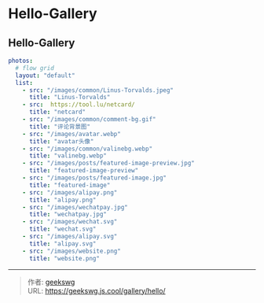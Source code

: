 # Hello-Gallery


## Hello-Gallery

```yml
photos:
  # flow grid 
  layout: "default"
  list:
    - src: "/images/common/Linus-Torvalds.jpeg"
      title: "Linus-Torvalds"
    - src:  https://tool.lu/netcard/
      title: "netcard"
    - src: "/images/common/comment-bg.gif"
      title: "评论背景图"
    - src: "/images/avatar.webp"
      title: "avatar头像"
    - src: "/images/common/valinebg.webp"
      title: "valinebg.webp"
    - src: "/images/posts/featured-image-preview.jpg"
      title: "featured-image-preview"
    - src: "/images/posts/featured-image.jpg"
      title: "featured-image"
    - src: "/images/alipay.png"
      title: "alipay.png"
    - src: "/images/wechatpay.jpg"
      title: "wechatpay.jpg"
    - src: "/images/wechat.svg"
      title: "wechat.svg"
    - src: "/images/alipay.svg"
      title: "alipay.svg"
    - src: "/images/website.png"
      title: "website.png"
  ```

---

> 作者: [geekswg](https://github.com/geekswg)  
> URL: https://geekswg.js.cool/gallery/hello/  

